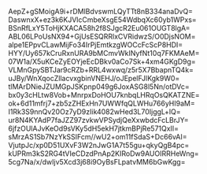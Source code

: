 AepZ+gSMoigA9i+rDMlBdvswmLQyTTt8nB334anaDvQ=
DaswnxX+ez3k6KJVlcCmbeXsgE54WdbqXc60yb1WPxs=
BSnRfLxY5ToHjKXACA58h2f8SJgcR2Eu061OUGT8lgA=
ABL06LPoUsNX94+GjUsESQRRlxCVRidwzS/O0DjsNOM=
alpe1EPpvCLawMijFo34IrPjEmtkzgWOCcFcScP8HDI=
HYY/Uy657kCruRxnURA9bMCmvWkINyfNt10q7FKMAeM=
07W1a/X5uKCeZyEOYjeEcDBkv0aCo7Sk+4xm4GKgD9g=
VLMnGpySBTJar9cRZb+RRL4wxwq/z5r5X7BbapnTQ4k=
uJBy/WnXqocZllacvxgbinVNEHJ/oJEpelFJlKgk9W0=
tlMArDNieJZUMGpJSKpnp049g6JoxASG8l5Nn/otDVc=
bx0y3cHLtw8Vob+MnrpxDoHOU7knbqLHRqOsQKATZNE=
ok+6d11mfrj7+zb5zZHExHn7UWWfqQLWHu766yHI9aM=
I1Rk3S9nnQv20Oz7yD9zIik4082wHed3L70IjggL+lQ=
ur8N4KYAdP7faJZZ97zvkwVPSydjQeXxwbdcFcLBrJY=
6jfzOUlAJvKeOd9sVKy5dH5ekH7jtkmBPjRe571QxII=
sMrzAS1Sb7NzYkSSIFcm//wU2+om11fSdaS+Dc66vAI=
VjutpJc/xp0D51UXvF3W2nJwG1A7t55gu+qkyQgB4pc=
kUPRm3kS2RG4tVIeCDzdPnAp2KIRoDw9AUOIRRHeWng=
5cg7Na/x/dwIjv5Xcd3j68i9OyBsFLpatvMM6bGwKgg=
